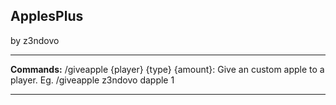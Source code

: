 ## ApplesPlus

by z3ndovo

---

**Commands:**
	/giveapple {player} {type} {amount}: Give an custom apple to a player.
											Eg. /giveapple z3ndovo dapple 1

---